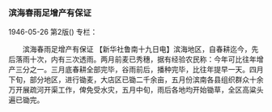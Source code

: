### 滨海春雨足增产有保证

1946-05-26
第2版()
专栏：

　　滨海春雨足增产有保证
    【新华社鲁南十九日电】滨海地区，自春耕迄今，先后落雨十次，内有三次透雨。两月前麦已秀穗，据有经验农民称：今年可比往年增产三分之一。三月底春耕全部完毕，谷雨前后，播种完毕，比往年提早一天。四月下旬，部分地区，进行锄麦，大店区已锄二千余亩，五月份滨南各县组织群众十余万开展疏河开渠工作，俾免受水灾，五月中旬，雨后各地均开始锄草，全区高粱头遍已锄完。
